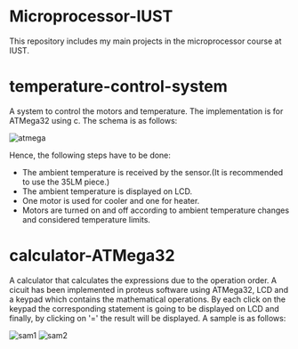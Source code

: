 # Microprocessor-IUST
This repository includes my main projects in the microprocessor course at IUST.

# temperature-control-system
A system to control the motors and temperature. The implementation is for ATMega32 using c.
The schema is as follows:

![atmega](https://github.com/nikimajidifard/temperature-control-system/assets/56204470/4993d253-cbbd-4a76-a75e-39a4dac49928)

Hence, the following steps have to be done:
* The ambient temperature is received by the sensor.(It is recommended to use the 35LM piece.)
* The ambient temperature is displayed on LCD.
* One motor is used for cooler and one for heater.
* Motors are turned on and off according to ambient temperature changes and considered temperature limits.

# calculator-ATMega32
A calculator that calculates the expressions due to the operation order.
A cicuit has been implemented in proteus software using ATMega32, LCD and a keypad which contains the mathematical operations.
By each click on the keypad the corresponding statement is going to be displayed on LCD and finally, by clicking on '=' the result will be displayed.
A sample is as follows:

![sam1](https://github.com/nikimajidifard/calculator-ATMega32/assets/56204470/06449598-9051-4c01-ac44-633a47c9b50c)
![sam2](https://github.com/nikimajidifard/calculator-ATMega32/assets/56204470/a1c7070b-09d7-4465-8635-07596c351b25)



